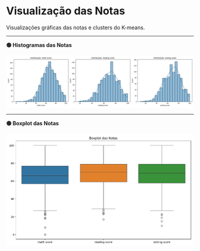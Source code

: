 # Visualização das Notas

Visualizações gráficas das notas e clusters do K-means.

---
**🟢 Histogramas das Notas**

![](imagens/histograma_notas.png)

---
**🟢 Boxplot das Notas**

![](imagens/boxplot_notas.png)